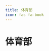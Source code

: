 ```yaml
---
title: 体育部
icon: fas fa-book
---
```


# 体育部

<div class="catalog-display-container">
  <Catalog base="/Sports/" />
</div>
